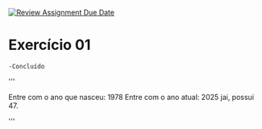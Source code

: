 [![Review Assignment Due Date](https://classroom.github.com/assets/deadline-readme-button-22041afd0340ce965d47ae6ef1cefeee28c7c493a6346c4f15d667ab976d596c.svg)](https://classroom.github.com/a/0rkJuIew)

# Exercício 01
    -Concluído    
'''

Entre com o ano que nasceu:
1978
Entre com o ano atual:
2025
jai, possui 47.

'''